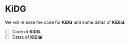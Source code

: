 # KiDG

We will release the code for **KiDG** and some datas of **KiDial**. 
- [ ] Code of **KiDG**.
- [ ] Datas of **KiDial**.

